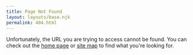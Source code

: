 ```yaml
---
title: Page Not Found
layout: layouts/base.njk
permalink: 404.html
---
```

Unfortunately, the URL you are trying to access cannot be found. You can check out the [home page](/index.html) or [site map](/sitemap) to find what you're looking for.